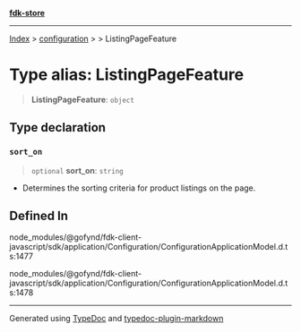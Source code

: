 [**fdk-store**](../../../README.md)
***

[Index](../../../API.md) > [configuration](../../README.md) > [<internal>](../README.md) > ListingPageFeature

# Type alias: ListingPageFeature

> **ListingPageFeature**: `object`

## Type declaration

### `sort_on`

> `optional` **sort\_on**: `string`

- Determines the sorting criteria for product
listings on the page.

## Defined In

node\_modules/@gofynd/fdk-client-javascript/sdk/application/Configuration/ConfigurationApplicationModel.d.ts:1477

node\_modules/@gofynd/fdk-client-javascript/sdk/application/Configuration/ConfigurationApplicationModel.d.ts:1478

***
Generated using [TypeDoc](https://typedoc.org/) and [typedoc-plugin-markdown](https://www.npmjs.com/package/typedoc-plugin-markdown)
